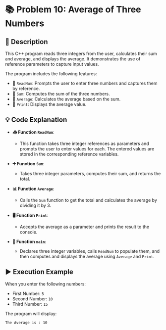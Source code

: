 # 📚 Problem 10: Average of Three Numbers

## 📜 Description
This C++ program reads three integers from the user, calculates their sum and average, and displays the average. It demonstrates the use of reference parameters to capture input values.

The program includes the following features:
- 🔹 `ReadNum`: Prompts the user to enter three numbers and captures them by reference.
- 🔹 `Sum`: Computes the sum of the three numbers.
- 🔹 `Average`: Calculates the average based on the sum.
- 🔹 `Print`: Displays the average value.

## 💡 Code Explanation

- **📥 Function `ReadNum`**:
  - This function takes three integer references as parameters and prompts the user to enter values for each. The entered values are stored in the corresponding reference variables.

- **➕ Function `Sum`**:
  - Takes three integer parameters, computes their sum, and returns the total.

- **📊 Function `Average`**:
  - Calls the `Sum` function to get the total and calculates the average by dividing it by 3.

- **🖥️ Function `Print`**:
  - Accepts the average as a parameter and prints the result to the console.

- **📅 Function `main`**:
  - Declares three integer variables, calls `ReadNum` to populate them, and then computes and displays the average using `Average` and `Print`.

## ▶️ Execution Example
When you enter the following numbers:
- First Number: `5`
- Second Number: `10`
- Third Number: `15`

The program will display:
```plaintext
The Average is : 10
